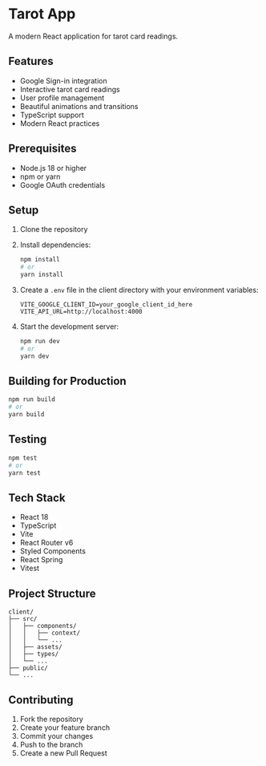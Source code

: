 # Tarot App

A modern React application for tarot card readings.

## Features

- Google Sign-in integration
- Interactive tarot card readings
- User profile management
- Beautiful animations and transitions
- TypeScript support
- Modern React practices

## Prerequisites

- Node.js 18 or higher
- npm or yarn
- Google OAuth credentials

## Setup

1. Clone the repository
2. Install dependencies:

   ```bash
   npm install
   # or
   yarn install
   ```

3. Create a `.env` file in the client directory with your environment variables:

   ```
   VITE_GOOGLE_CLIENT_ID=your_google_client_id_here
   VITE_API_URL=http://localhost:4000
   ```

4. Start the development server:
   ```bash
   npm run dev
   # or
   yarn dev
   ```

## Building for Production

```bash
npm run build
# or
yarn build
```

## Testing

```bash
npm test
# or
yarn test
```

## Tech Stack

- React 18
- TypeScript
- Vite
- React Router v6
- Styled Components
- React Spring
- Vitest

## Project Structure

```
client/
├── src/
│   ├── components/
│   │   ├── context/
│   │   └── ...
│   ├── assets/
│   ├── types/
│   └── ...
├── public/
└── ...
```

## Contributing

1. Fork the repository
2. Create your feature branch
3. Commit your changes
4. Push to the branch
5. Create a new Pull Request
